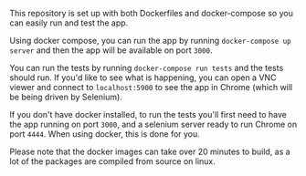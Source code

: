 This repository is set up with both Dockerfiles and docker-compose so you can easily run
and test the app.

Using docker compose, you can run the app by running
`docker-compose up server`
and then the app will be available on port `3000`.

You can run the tests by running
`docker-compose run tests`
and the tests should run. If you'd like to see what is happening, you can open a VNC
viewer and connect to `localhost:5900` to see the app in Chrome (which will be being
driven by Selenium).

If you don't have docker installed, to run the tests you'll first need to have the
app running on port `3000`, and a selenium server ready to run Chrome on port `4444`.
When using docker, this is done for you.

Please note that the docker images can take over 20 minutes to build, as a lot of the
packages are compiled from source on linux.
